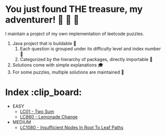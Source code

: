 # You just found THE treasure, my adventurer! :blue_book: :orange_book: :rocket:
I maintain a project of my own implementation of leetcode puzzles.
1. Java project that is buildable :hammer:
    1. Each question is grouped under its difficulty level and index number :pushpin: 
    2. Categorized by the hierarchy of packages, directly importable :file_folder:
2. Solutions come with simple explanations :mortar_board:
3. For some puzzles, multiple solutions are maintained :bookmark_tabs:

# Index :clip_board:
* EASY
    * [LC01 - Two Sum](https://github.com/BruceWilliamChen/LeetCodeYeetCode/blob/main/src/com/bchen/easy/LC01/TwoSum.java)
    * [LC860 - Lemonade Change](https://github.com/BruceWilliamChen/LeetCodeYeetCode/blob/main/src/com/bchen/easy/LC860/LemonadeChange.java)
* MEDIUM
    * [LC1080 - Insufficient Nodes In Root To Leaf Paths](https://github.com/BruceWilliamChen/LeetCodeYeetCode/blob/main/src/com/bchen/medium/LC1080/InsufficientNodesInRootToLeafPaths.java)
